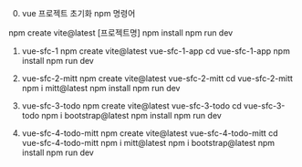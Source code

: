 0. vue 프로젝트 초기화 npm 명령어

npm create vite@latest [프로젝트명]
npm install
npm run dev


1. vue-sfc-1
npm create vite@latest vue-sfc-1-app
cd vue-sfc-1-app
npm install
npm run dev

2. vue-sfc-2-mitt
npm create vite@latest vue-sfc-2-mitt
cd vue-sfc-2-mitt
npm i mitt@latest
npm install
npm run dev

3. vue-sfc-3-todo
npm create vite@latest vue-sfc-3-todo
cd vue-sfc-3-todo
npm i bootstrap@latest
npm install
npm run dev

4. vue-sfc-4-todo-mitt
npm create vite@latest vue-sfc-4-todo-mitt
cd vue-sfc-4-todo-mitt
npm i mitt@latest
npm i bootstrap@latest
npm install
npm run dev